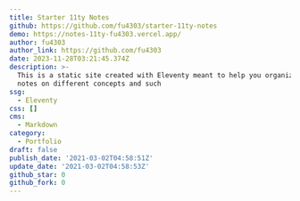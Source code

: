 ```yaml
---
title: Starter 11ty Notes
github: https://github.com/fu4303/starter-11ty-notes
demo: https://notes-11ty-fu4303.vercel.app/
author: fu4303
author_link: https://github.com/fu4303
date: 2023-11-28T03:21:45.374Z
description: >-
  This is a static site created with Eleventy meant to help you organize your
  notes on different concepts and such
ssg:
  - Eleventy
css: []
cms:
  - Markdown
category:
  - Portfolio
draft: false
publish_date: '2021-03-02T04:58:51Z'
update_date: '2021-03-02T04:58:53Z'
github_star: 0
github_fork: 0
---
```

